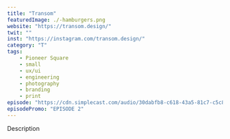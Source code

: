 ```yaml
---
title: "Transom"
featuredImage: ./-hamburgers.png
website: "https://transom.design/"
twit: ""
inst: "https://instagram.com/transom.design/"
category: "T"
tags:
    - Pioneer Square
    - small
    - ux/ui
    - engineering
    - photography
    - branding
    - print
episode: "https://cdn.simplecast.com/audio/30dabfb8-c618-43a5-81c7-c5c83750983a/episodes/1c1d24a9-1967-4e16-ae31-77bd11d5f011/audio/7bf20139-4db8-4732-81e4-e1e92b5a273c/default_tc.mp3"
episodePromo: "EPISODE 2"
---
```


Description
